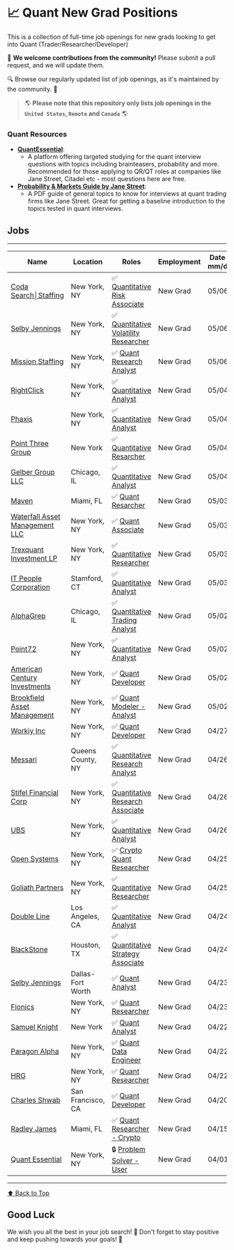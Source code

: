 # 📈 Quant New Grad Positions

This is a collection of full-time job openings for new grads looking to get into Quant (Trader/Researcher/Developer)

🙏 **We welcome contributions from the community!** Please submit a pull request, and we will update them.

🔍 Browse our regularly updated list of job openings, as it's maintained by the community. 🚀

> 🌎 **Please note that this repository only lists job openings in the `United States`, `Remote` and `Canada`** 🌎


### Quant Resources 
- **[QuantEssential](https://quantessential.io)**:
  - A platform offering targeted studying for the quant interview questions with topics including brainteasers, probability and more. Recommended for those applying to QR/QT roles at companies like Jane Street, Citadel etc - most questions here are free. 
- **[Probability & Markets Guide by Jane Street](https://www.janestreet.com/static/pdfs/trading-interview.pdf)**:
  - A PDF guide of general topics to know for interviews at quant trading firms like Jane Street. Great for getting a baseline introduction to the topics tested in quant interviews.


## Jobs
---
| Name              | Location     | Roles                | Employment   | Date Added <br> mm/dd/yyyy |
|------------------ | ------------ | -------------------- | ------------ | --------------------------- | 
| [Coda Search│Staffing](https://www.linkedin.com/jobs/search/?currentJobId=3918455267) | New York, NY | ✅ [Quantitative Risk Associate](https://www.linkedin.com/jobs/search/?currentJobId=3918455267) | New Grad | 05/06/2024 |
| [Selby Jennings](https://www.linkedin.com/jobs/search/?currentJobId=3915784180) | New York, NY | ✅ [Quantitative Volatility Researcher](https://www.linkedin.com/jobs/search/?currentJobId=3915784180) | New Grad | 05/06/2024 |
| [Mission Staffing](https://www.missionstaffing.com/jobs/equity-quant-research-analyst/) | New York, NY | ✅ [Quant Research Analyst](https://www.missionstaffing.com/jobs/equity-quant-research-analyst/) | New Grad | 05/06/2024 |
| [RightClick](https://www.linkedin.com/jobs/search/?currentJobId=3914057119) | New York, NY | ✅ [Quantitative Analyst](https://www.linkedin.com/jobs/search/?currentJobId=3914057119) | New Grad | 05/04/2024 |
| [Phaxis](https://www2.jobdiva.com/portal/?a=3pjdnwhnx9emmbtbtquolxbs33ip2s01d6nqd9eb3gi1xzyi269zjsp3ytg0yme1&jobid=20790902#/jobs/20790902) | New York, NY | ✅ [Quantitative Analyst](https://www2.jobdiva.com/portal/?a=3pjdnwhnx9emmbtbtquolxbs33ip2s01d6nqd9eb3gi1xzyi269zjsp3ytg0yme1&jobid=20790902#/jobs/20790902) | New Grad | 05/04/2024 |
| [Point Three Group](https://www.pointthree.co/quantitative-researcher-equities/) | New York | ✅ [Quantitative Resarcher](https://www.pointthree.co/quantitative-researcher-equities/) | New Grad | 05/04/2024 |
| [Gelber Group LLC](https://boards.greenhouse.io/gelbergroup/jobs/4312487006?gh_src=c791d8366us) | Chicago, IL | ✅ [Quantitative Analyst](https://boards.greenhouse.io/gelbergroup/jobs/4312487006?gh_src=c791d8366us) | New Grad | 05/04/2024 |
| [Maven](https://www.linkedin.com/jobs/search/?currentJobId=3916542295) | Miami, FL | ✅ [Quant Resarcher](https://www.linkedin.com/jobs/search/?currentJobId=3916542295) | New Grad | 05/03/2024 |
| [Waterfall Asset Management LLC](https://globalus232.dayforcehcm.com/CandidatePortal/en-US/waterfall/Posting/View/84) | New York, NY | ✅ [Quant Associate](https://globalus232.dayforcehcm.com/CandidatePortal/en-US/waterfall/Posting/View/84) | New Grad | 05/03/2024 |
| [Trexquant Investment LP](https://www.adzuna.com/details/4562319437?v=856CF11DDE41EAB292B364FAD26DBEB0A731D3FF&r=16427487&ccd=5342bcd3333b4719da0555f756aa256f&frd=abd31b5b48c583ecf5df02b91fe05634) | New York, NY | ✅ [Quantitative Researcher](https://www.adzuna.com/details/4562319437?v=856CF11DDE41EAB292B364FAD26DBEB0A731D3FF&r=16427487&ccd=5342bcd3333b4719da0555f756aa256f&frd=abd31b5b48c583ecf5df02b91fe05634) | New Grad | 05/03/2024 |
| [IT People Corporation](https://www1.jobdiva.com/portal/?a=eujdnwbvnjm8et7unzpqdihmrk0klr06f5lw67kp8aw5zm5onee9jub5l8crjah6&jobid=27052347#/jobs/27052347) | Stamford, CT | ✅ [Quantitative Analyst](https://www1.jobdiva.com/portal/?a=eujdnwbvnjm8et7unzpqdihmrk0klr06f5lw67kp8aw5zm5onee9jub5l8crjah6&jobid=27052347#/jobs/27052347) | New Grad | 05/03/2024 |
| [AlphaGrep](https://boards.greenhouse.io/alphagrepsecurities/jobs/7431976002) | Chicago, IL  | ✅ [Quantitative Trading Analyst](https://boards.greenhouse.io/alphagrepsecurities/jobs/7431976002) | New Grad | 05/02/2024 |
| [Point72](https://careers.point72.com/CSJobDetail?jobName=quantitative-analyst&jobCode=CSS-0012302) | New York, NY | ✅ [Quantitative Analyst](https://careers.point72.com/CSJobDetail?jobName=quantitative-analyst&jobCode=CSS-0012302) | New Grad | 05/02/2024 |
| [American Century Investments](https://americancentury.wd5.myworkdayjobs.com/AmericanCenturyInvestments/job/New-York-New-York/Quantitative-Analyst_R0004810) | New York, NY | ✅ [Quant Developer](https://americancentury.wd5.myworkdayjobs.com/AmericanCenturyInvestments/job/New-York-New-York/Quantitative-Analyst_R0004810) | New Grad | 05/02/2024 |
| [Brookfield Asset Management](https://brookfield.wd5.myworkdayjobs.com/brookfield/job/New-York-New-York/Quant-Modeler---Analyst-Associate_R2036266) | New York, NY | ✅ [Quant Modeler - Analyst](https://brookfield.wd5.myworkdayjobs.com/brookfield/job/New-York-New-York/Quant-Modeler---Analyst-Associate_R2036266) | New Grad | 05/02/2024 |
| [Workiy Inc](https://workiy.zohorecruit.com/recruit/ViewJob.na?digest=Jp6.y8Tm4LbXlkuU70GSWTyI2kdJPKYRaWTnx3AFR.c-&embedsource=LinkedIn%2BLimited%2BListings) | New York, NY | ✅ [Quant Developer](https://workiy.zohorecruit.com/recruit/ViewJob.na?digest=Jp6.y8Tm4LbXlkuU70GSWTyI2kdJPKYRaWTnx3AFR.c-&embedsource=LinkedIn%2BLimited%2BListings) | New Grad | 04/27/2024 |
| [Messari](https://boards.greenhouse.io/messari/jobs/4412840005?gh_src=9ebabf7b5us) | Queens County, NY | ✅ [Quantitative Research Analyst](https://boards.greenhouse.io/messari/jobs/4412840005?gh_src=9ebabf7b5us) | New Grad | 04/26/2024 |
| [Stifel Financial Corp](https://recruiting2.ultipro.com/STI1000/JobBoard/7131f55d-3a00-3cd5-f318-20630d8f7bee/OpportunityDetail?opportunityId=71c3768e-83c8-4be5-856d-4d450eabd6b0) | New York, NY | ✅ [Quantitative Research Associate](https://recruiting2.ultipro.com/STI1000/JobBoard/7131f55d-3a00-3cd5-f318-20630d8f7bee/OpportunityDetail?opportunityId=71c3768e-83c8-4be5-856d-4d450eabd6b0) | New Grad | 04/26/2024 |
| [UBS](https://jobs.ubs.com/TGnewUI/Search/home/HomeWithPreLoad?jobid=300482&codes=ILINKEDIN&siteid=5012&partnerid=25008&PageType=JobDetails) | New York, NY | ✅ [Quantitative Analyst](https://jobs.ubs.com/TGnewUI/Search/home/HomeWithPreLoad?jobid=300482&codes=ILINKEDIN&siteid=5012&partnerid=25008&PageType=JobDetails) | New Grad | 04/26/2024 |
| [Open Systems](https://www.linkedin.com/jobs/search/?currentJobId=3908632038) | New York, NY | ✅ [Crypto Quant Researcher](https://www.linkedin.com/jobs/search/?currentJobId=3908632038) | New Grad | 04/25/2024 |
| [Goliath Partners](https://www.linkedin.com/jobs/search/?currentJobId=3908627623) | New York, NY | ✅ [Quantitative Researcher](https://www.linkedin.com/jobs/search/?currentJobId=3908627623) | New Grad | 04/25/2024 |
| [Double Line](https://paycomonline.net/v4/ats/web.php/jobs/ViewJobDetails?job=173785&clientkey=38CBF00EC5A30DD0F5859FC6251BFD31) | Los Angeles, CA | ✅ [Quantitative Analyst](https://paycomonline.net/v4/ats/web.php/jobs/ViewJobDetails?job=173785&clientkey=38CBF00EC5A30DD0F5859FC6251BFD31) | New Grad | 04/24/2024 |
| [BlackStone](https://blackstone.wd1.myworkdayjobs.com/Blackstone_Careers/job/New-York/BAAM--Quantitative-Strategy--Associate_30551) | Houston, TX | ✅ [Quantitative Strategy Associate](https://blackstone.wd1.myworkdayjobs.com/Blackstone_Careers/job/New-York/BAAM--Quantitative-Strategy--Associate_30551) | New Grad | 04/24/2024 |
| [Selby Jennings](https://www.linkedin.com/jobs/search/?currentJobId=3907893837) | Dallas-Fort Worth | ✅ [Quant Analyst](https://www.linkedin.com/jobs/search/?currentJobId=3907893837) | New Grad | 04/23/2024 |
| [Fionics](https://recruiterflow.com/fionics/jobs/12) | New York, NY | ✅ [Quant Researcher](https://recruiterflow.com/fionics/jobs/12) | New Grad | 04/23/2024 |
| [Samuel Knight](https://www.linkedin.com/jobs/search/?currentJobId=3903687752) | New York | ✅ [Quant Analyst](https://www.linkedin.com/jobs/search/?currentJobId=3903687752) | New Grad | 04/22/2024 |
| [Paragon Alpha](https://www.linkedin.com/jobs/search/?currentJobId=3893974663) | New York, NY | ✅ [Quant Data Engineer](https://www.linkedin.com/jobs/search/?currentJobId=3893974663) | New Grad | 04/22/2024 |
| [HRG](https://www.get.it/job/fixed-income-quantitative-researcher-in-new-york-ny-at-the-hagan-ricci-group-510311411126108634) | New York, NY | ✅ [Quant Researcher](https://www.get.it/job/fixed-income-quantitative-researcher-in-new-york-ny-at-the-hagan-ricci-group-510311411126108634) | New Grad | 04/22/2024 |
| [Charles Shwab](https://www.schwabjobs.com//job/-/-/33727/64031568160) | San Francisco, CA | ✅ [Quant Developer](https://www.schwabjobs.com//job/-/-/33727/64031568160) | New Grad | 04/20/2024 |
| [Radley James](https://www.linkedin.com/jobs/view/3901035826) | Miami, FL | ✅ [Quant Researcher - Crypto](https://www.linkedin.com/jobs/view/3901035826) | New Grad | 04/15/2024 |
| [Quant Essential](http://www.quantessential.io) | New York, NY | 🔒 [Problem Solver - User](http://www.quantessential.io) | New Grad | 04/01/2024 |
---

[⬆️ Back to Top](#jobs)

## Good Luck

We wish you all the best in your job search! 🌟
Don't forget to stay positive and keep pushing towards your goals! 💪